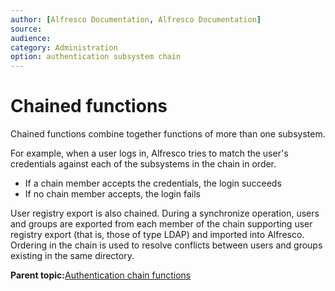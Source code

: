 ```yaml
---
author: [Alfresco Documentation, Alfresco Documentation]
source: 
audience: 
category: Administration
option: authentication subsystem chain
---
```


# Chained functions

Chained functions combine together functions of more than one subsystem.

For example, when a user logs in, Alfresco tries to match the user's credentials against each of the subsystems in the chain in order.

-   If a chain member accepts the credentials, the login succeeds
-   If no chain member accepts, the login fails

User registry export is also chained. During a synchronize operation, users and groups are exported from each member of the chain supporting user registry export \(that is, those of type LDAP\) and imported into Alfresco. Ordering in the chain is used to resolve conflicts between users and groups existing in the same directory.

**Parent topic:**[Authentication chain functions](../concepts/auth-chain-functions.md)

